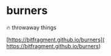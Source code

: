 # burners

🔥 throwaway things

[https://bitfragment.github.io/burners]( https://bitfragment.github.io/burners)
